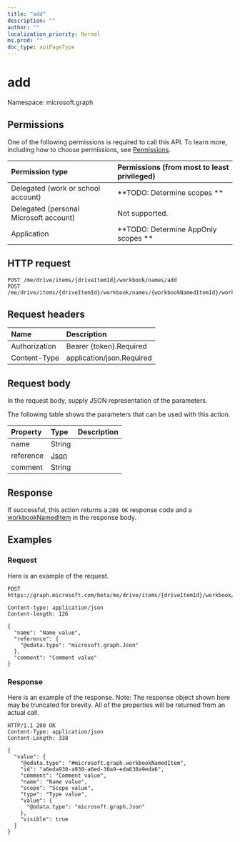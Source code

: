 ```yaml
---
title: "add"
description: ""
author: ""
localization_priority: Normal
ms.prod: ""
doc_type: apiPageType
---
```


# add

Namespace: microsoft.graph



## Permissions
One of the following permissions is required to call this API. To learn more, including how to choose permissions, see [Permissions](/concepts/permissions-reference.md).

|Permission type|Permissions (from most to least privileged)|
|:---|:---|
|Delegated (work or school account)|**TODO: Determine scopes **|
|Delegated (personal Microsoft account)|Not supported.|
|Application|**TODO: Determine AppOnly scopes **|

## HTTP request
<!-- {
  "blockType": "ignored"
}
-->
``` http
POST /me/drive/items/{driveItemId}/workbook/names/add
POST /me/drive/items/{driveItemId}/workbook/names/{workbookNamedItemId}/worksheet/names/add
```

## Request headers
|Name|Description|
|:---|:---|
|Authorization|Bearer {token}.Required|
|Content-Type|application/json.Required|

## Request body
In the request body, supply JSON representation of the parameters.

The following table shows the parameters that can be used with this action.

|Property|Type|Description|
|:---|:---|:---|
|name|String||
|reference|[Json](../resources/json.md)||
|comment|String||



## Response
If successful, this action returns a `200 OK` response code and a [workbookNamedItem](../resources/workbooknameditem.md) in the response body.

## Examples

### Request
Here is an example of the request.
<!-- {
  "blockType": "request",
  "name": "workbooknameditem_add"
}
-->
``` http
POST https://graph.microsoft.com/beta/me/drive/items/{driveItemId}/workbook/names/add

Content-type: application/json
Content-length: 126

{
  "name": "Name value",
  "reference": {
    "@odata.type": "microsoft.graph.Json"
  },
  "comment": "Comment value"
}
```

### Response
Here is an example of the response. Note: The response object shown here may be truncated for brevity. All of the properties will be returned from an actual call.
<!-- {
  "blockType": "response",
  "truncated": true,
  "@odata.type": "microsoft.graph.workbooknameditem"
}
-->
``` http
HTTP/1.1 200 OK
Content-Type: application/json
Content-Length: 338

{
  "value": {
    "@odata.type": "#microsoft.graph.workbookNamedItem",
    "id": "a6eda930-a930-a6ed-30a9-eda630a9eda6",
    "comment": "Comment value",
    "name": "Name value",
    "scope": "Scope value",
    "type": "Type value",
    "value": {
      "@odata.type": "microsoft.graph.Json"
    },
    "visible": true
  }
}
```

